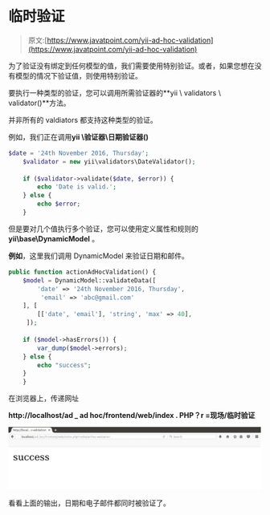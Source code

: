 # 临时验证

> 原文:[https://www.javatpoint.com/yii-ad-hoc-validation](https://www.javatpoint.com/yii-ad-hoc-validation)

为了验证没有绑定到任何模型的值，我们需要使用特别验证。或者，如果您想在没有模型的情况下验证值，则使用特别验证。

要执行一种类型的验证，您可以调用所需验证器的**yii \ validators \ validator()**方法。

并非所有的 valdiators 都支持这种类型的验证。

例如，我们正在调用**yii \验证器\日期验证器()**

```php
$date = '24th November 2016, Thursday';
	$validator = new yii\validators\DateValidator();

	if ($validator->validate($date, $error)) {
    	echo 'Date is valid.';
	} else {
    	echo $error;
	}

```

但是要对几个值执行多个验证，您可以使用定义属性和规则的 **yii\base\DynamicModel** 。

**例如**，这里我们调用 DynamicModel 来验证日期和邮件。

```php
public function actionAdHocValidation() { 
   	$model = DynamicModel::validateData([ 
      	'date' => '24th November 2016, Thursday', 
     	 'email' => 'abc@gmail.com' 
   	], [ 
      	[['date', 'email'], 'string', 'max' => 40], 
  	 ]); 

   	if ($model->hasErrors()) { 
      	var_dump($model->errors); 
   	} else { 
      	echo "success"; 
   	} 
	}

```

在浏览器上，传递网址

**http://localhost/ad _ ad hoc/frontend/web/index . PHP？r =现场/临时验证**

![YII Ad hoc validation 1](img/e9d7be2fbd87325340dbe0a5f2e3e5e4.png)

看看上面的输出，日期和电子邮件都同时被验证了。